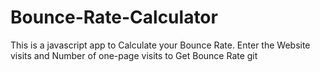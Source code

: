 # Bounce-Rate-Calculator
This is a javascript app to Calculate your Bounce Rate. Enter the Website visits and Number of one-page visits to Get Bounce Rate
git